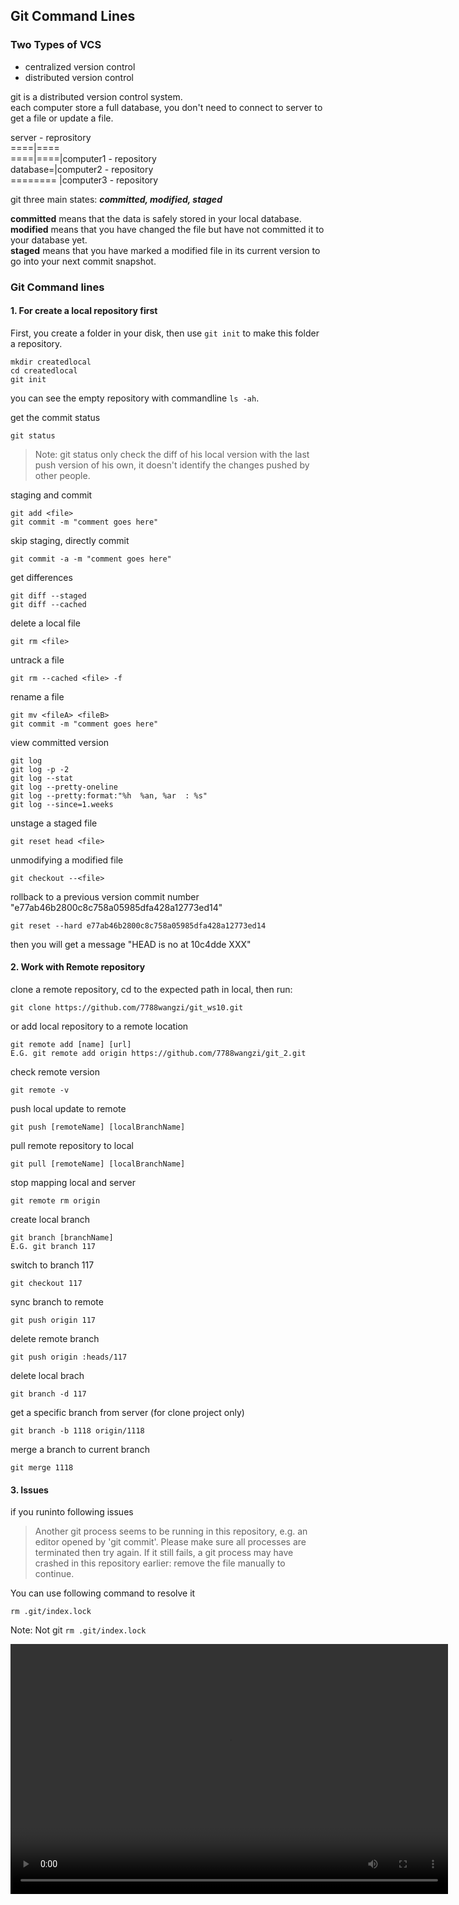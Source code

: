 ## Git Command Lines

### Two Types of VCS

- centralized version control  
- distributed version control 

git is a distributed version control system.  
each computer store a full database, you don't need to connect to server to get a file or update a file.

server - reprository  
====|====  
====|====|computer1 - repository  
database=|computer2 - repository  
======== |computer3 - repository  

git three main states: ***committed, modified, staged***

**committed** means that the data is safely stored in your local database.  
**modified** means that you have changed the file but have not committed it to your database yet.  
**staged** means that you have marked a modified file in its current version to go into your next commit snapshot.  

### Git Command lines

#### 1. For create a local repository first

First, you create a folder in your disk, then use `git init` to make this folder a repository.  

    mkdir createdlocal
    cd createdlocal
    git init


you can see the empty repository with commandline `ls -ah`.


get the commit status  

	git status

>Note: git status only check the diff of his local version with the last push version of his own, it doesn't identify the changes pushed by other people.

staging and commit 
   
	git add <file>  
	git commit -m "comment goes here"  

skip staging, directly commit

	git commit -a -m "comment goes here"

get differences

	git diff --staged
	git diff --cached

delete a local file

	git rm <file>

untrack a file

	git rm --cached <file> -f

rename a file

	git mv <fileA> <fileB>
	git commit -m "comment goes here"

view committed version
	
	git log  
	git log -p -2  
	git log --stat  
	git log --pretty-oneline  
	git log --pretty:format:"%h  %an, %ar  : %s"  
	git log --since=1.weeks  
	

unstage a staged file

	git reset head <file>

unmodifying a modified file

	git checkout --<file>

rollback to a previous version  commit number "e77ab46b2800c8c758a05985dfa428a12773ed14"  

    git reset --hard e77ab46b2800c8c758a05985dfa428a12773ed14

then you will get a message "HEAD is no at 10c4dde XXX"



#### 2. Work with Remote repository
clone a remote repository, cd to the expected path in local, then run:

	git clone https://github.com/7788wangzi/git_ws10.git

or add local repository to a remote location

	git remote add [name] [url]
	E.G. git remote add origin https://github.com/7788wangzi/git_2.git

check remote version

	git remote -v

push local update to remote

	git push [remoteName] [localBranchName]

pull remote repository to local

	git pull [remoteName] [localBranchName]

stop mapping local and server

	git remote rm origin

create local branch

	git branch [branchName]
	E.G. git branch 117

switch to branch 117

	git checkout 117

sync branch to remote

	git push origin 117

delete remote branch

	git push origin :heads/117

delete local brach

	git branch -d 117

get a specific branch from server (for clone project only)

	git branch -b 1118 origin/1118

merge a branch to current branch

	git merge 1118



#### 3. Issues

if you runinto following issues

> Another git process seems to be running in this repository, e.g.
an editor opened by 'git commit'. Please make sure all processes
are terminated then try again. If it still fails, a git process
may have crashed in this repository earlier:
remove the file manually to continue.

You can use following command to resolve it  

    rm .git/index.lock

Note: Not git `rm .git/index.lock`

<video width="700" height="400" controls>
<source src="https://wus-streaming-video-rt-microsoft-com.akamaized.net/88cccf51-4d0f-4ba7-9901-91c8ca69de2d/0ffa8dcf-8fd7-4a06-9f5b-bf8115a9_1920x1080_1833.mp4" type="video/mp4">
Your browser does not support the video tag.
</video> 
